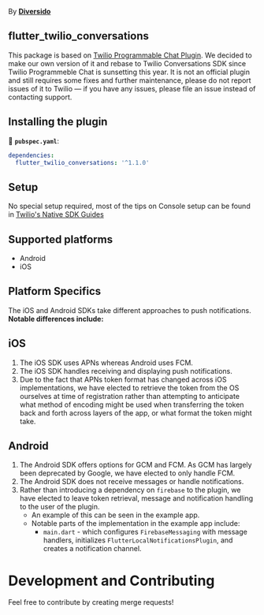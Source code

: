 By [**Diversido**](https://www.diversido.io)

## flutter_twilio_conversations
This package is based on [Twilio Programmable Chat Plugin](https://pub.dev/packages/twilio_programmable_chat). We decided to make our own version of it and rebase to Twilio Conversations SDK since Twilio Programmeble Chat is sunsetting this year. It is not an official plugin and still requires some fixes and further maintenance, please do not report issues of it to Twilio — if you have any issues, please file an issue instead of contacting support.

## Installing the plugin

📂 **`pubspec.yaml`**:

```yaml
dependencies:
  flutter_twilio_conversations: '^1.1.0'
```

## Setup
No special setup required, most of the tips on Console setup can be found in [Twilio's Native SDK Guides](https://www.twilio.com/docs/conversations)

## Supported platforms
* Android
* iOS

## Platform Specifics

The iOS and Android SDKs take different approaches to push notifications. **Notable differences include:**

## iOS
1. The iOS SDK uses APNs whereas Android uses FCM.
2. The iOS SDK handles receiving and displaying push notifications.
3. Due to the fact that APNs token format has changed across iOS implementations, we have elected to retrieve the token from the OS ourselves at time of registration rather than attempting to anticipate what method of encoding might be used when transferring the token back and forth across layers of the app, or what format the token might take.

## Android
1. The Android SDK offers options for GCM and FCM. As GCM has largely been deprecated by Google, we have elected to only handle FCM.
2. The Android SDK does not receive messages or handle notifications.
3. Rather than introducing a dependency on `firebase` to the plugin, we have elected to leave token retrieval, message and notification handling to the user of the plugin.
    - An example of this can be seen in the example app.
    - Notable parts of the implementation in the example app include:
      * `main.dart` - which configures `FirebaseMessaging` with message handlers,
       initializes `FlutterLocalNotificationsPlugin`, and creates a notification channel.

# Development and Contributing
Feel free to contribute by creating merge requests!